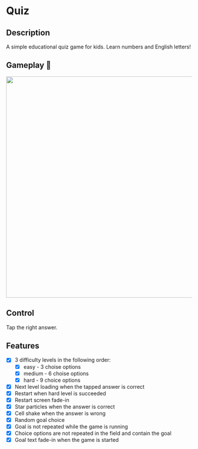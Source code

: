 # Quiz

## Description
A simple educational quiz game for kids. Learn numbers and English letters!

## Gameplay 🎥
<img src="Gameplay.gif" width="600" />

## Control
Tap the right answer.

## Features
- [x] 3 difficulty levels in the following order:
  - [x] easy - 3 choise options
  - [x] medium - 6 choise options
  - [x] hard - 9 choice options
- [x] Next level loading when the tapped answer is correct
- [x] Restart when hard level is succeeded
- [x] Restart screen fade-in
- [x] Star particles when the answer is correct
- [x] Cell shake when the answer is wrong
- [x] Random goal choice
- [x] Goal is not repeated while the game is running
- [x] Choice options are not repeated in the field and contain the goal
- [x] Goal text fade-in when the game is started
